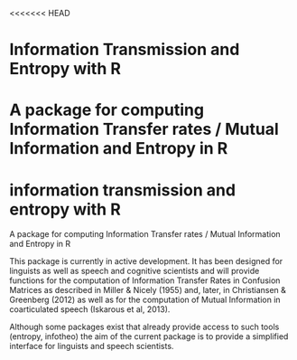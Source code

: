 <<<<<<< HEAD

<!-- README.md is generated from README.Rmd. Please only edit the .Rmd file -->

# Information Transmission and Entropy with R

A package for computing Information Transfer rates / Mutual Information
and Entropy in R
=======
# information transmission and entropy with R

A package for computing Information Transfer rates / Mutual Information and Entropy in R

This package is currently in active development. It has been designed
for linguists as well as speech and cognitive scientists and will
provide functions for the computation of Information Transfer Rates in
Confusion Matrices as described in Miller & Nicely (1955) and, later, in
Christiansen & Greenberg (2012) as well as for the computation of Mutual
Information in coarticulated speech (Iskarous et al, 2013).

Although some packages exist that already provide access to such tools
(entropy, infotheo) the aim of the current package is to provide a
simplified interface for linguists and speech scientists.
